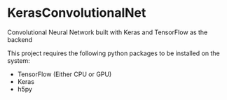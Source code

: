 # KerasConvolutionalNet
Convolutional Neural Network built with Keras and TensorFlow as the backend

This project requires the following python packages to be installed on the system:
- TensorFlow (Either CPU or GPU)
- Keras
- h5py
